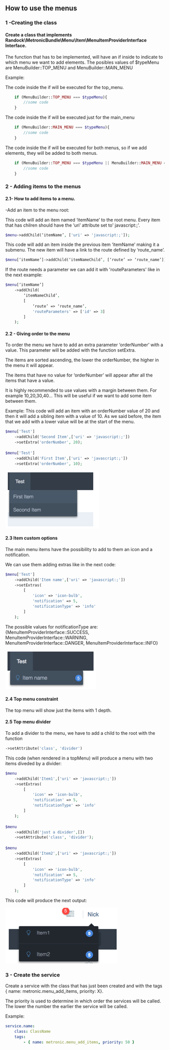## How to use the menus

 
### 1 -Creating the class

#### Create a class that implements Randock\MetronicBundle\Menu\Item\MenuItemProviderInterface Interface.
 
The function that has to be implemented, will have an if inside to indicate to which menu we want to add elements. The posibles values of $typeMenu are MenuBuilder::TOP_MENU and MenuBuilder::MAIN_MENU
 
Example:

The code inside the if will be executed for the top_menu.
```php
    if (MenuBuilder::TOP_MENU === $typeMenu){
        //some code
    }
```
The code inside the if will be executed just for the main_menu

```php
    if (MenuBuilder::MAIN_MENU === $typeMenu){
        //some code
    }
```


The code inside the if will be executed for both menus, so if we add elements, they will be added to both menus.
```php
    if (MenuBuilder::TOP_MENU === $typeMenu || MenuBuilder::MAIN_MENU === $typeMenu) {
        //some code
    }
```
 
 

### 2 - Adding items to the menus

#### 2.1- How to add items to a menu.
 
-Add an item to the menu root:

This code will add an item named ‘itemName’ to the root menu. Every item that has chilren should have the ‘uri’ attribute set to' javascript:;'. 
 
```php
$menu->addChild(‘itemName’, ['uri' => 'javascript:;']); 
```
	
This code will add an item inside the previous item ‘itemName’ making it a submenu. The new item will have a link to the route defined by ‘route_name’.

```php
$menu[‘itemName’]->addChild(‘itemNameChild’, [‘route’ => ‘route_name’]);
```

If the route needs a parameter we can add it with 'routeParameters' like in the next example:

```php
$menu[‘itemName’]
    ->addChild(
        ‘itemNameChild’, 
        [
            ‘route’ => ‘route_name’, 
            'routeParameters' => ['id' => 3]
        ]
    );
```
 
#### 2.2 - Giving order to the menu
To order the menu we have to add an extra parameter ‘orderNumber’ with a value. This parameter will be added with the function setExtra. 

The items are sorted ascending, the lower the orderNumber, the higher in the menu it will appear.


The items that have no value for ‘orderNumber’ will appear after all the items that have a value.

It is highly recommended to use values with a margin between them. For example 10,20,30,40… This will be useful if we want to add some item between them.
 
Example:
	This code will add an item with an orderNumber value of 20 and then it will add a sibling item with a value of 10. As we said before, the item that we add with a lower value will be at the start of the menu.
```php
$menu['Test']
    ->addChild('Second Item',['uri' => 'javascript:;'])
    ->setExtra('orderNumber', 20);
    
$menu['Test']
    ->addChild('First Item',['uri' => 'javascript:;'])
    ->setExtra('orderNumber', 10);
```
![menus1](img/menus1.png)

#### 2.3 Item custom options
The main menu items have the possibility to add to them an icon and a notification.
	
We can use them adding extras like in the next code:
 
```php
$menu['Test']
    ->addChild('Item name',['uri' => 'javascript:;'])
    ->setExtras(
        [
            'icon' => 'icon-bulb',
            'notification' => 5,
            'notificationType' => 'info'
        ]
    );
```

The possible values for notificationType are: {MenuItemProviderInterface::SUCCESS, MenuItemProviderInterface::WARNING, MenuItemProviderInterface::DANGER, MenuItemProviderInterface::INFO} 

![menus2](img/menus2.png)


#### 2.4 Top menu constraint

The top menu will show just the items with 1 depth.
 
#### 2.5 Top menu divider

To add a divider to the menu, we have to add a child to the root with the function 
```php
->setAttribute('class', 'divider')
```
This code (when rendered in a topMenu) will produce a menu with two items diveded by a divider:

```php
$menu
    ->addChild('Item1',['uri' => 'javascript:;'])
    ->setExtras(
        [
            'icon' => 'icon-bulb',
            'notification' => 5,
            'notificationType' => 'info'
        ]
    );
    
$menu
    ->addChild('just a divider',[])
    ->setAttribute('class', 'divider');
    
$menu
    ->addChild('Item2',['uri' => 'javascript:;'])
    ->setExtras(
        [
            'icon' => 'icon-bulb',
            'notification' => 5,
            'notificationType' => 'info'
        ]
    );
```

This code will produce the next output:

![menus3](img/menus3.png)

 

### 3 - Create the service

Create a service with the class that has just been created and with the tags 
{ name: metronic.menu_add_items, priority: X}. 

The priority is used to determine in which order
the services will be called. The lower the number the earlier the service will be called.
 
Example:
```yaml
service.name:
    class: ClassName
    tags:
        - { name: metronic.menu_add_items, priority: 50 }
```


